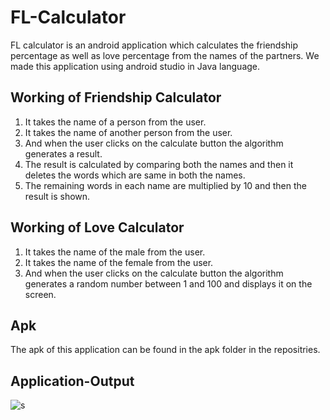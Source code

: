 # FL-Calculator
FL calculator is an android application which calculates the friendship percentage as well as love percentage from the names of the partners. We made this application using android studio in Java language.

## Working of Friendship Calculator
1. It takes the name of a person from the user.
2. It takes the name of another person from the user.
3. And when the user clicks on the calculate button the algorithm generates a result.
4. The result is calculated by comparing both the names and then it deletes the words which are same in both the names.
5. The remaining words in each name are multiplied by 10 and then the result is shown.

## Working of Love Calculator
1. It takes the name of the male from the user.
2. It takes the name of the female from the user.
3. And when the user clicks on the calculate button the algorithm generates a random number between 1 and 100 and displays it on the screen.

## Apk
The apk of this application can be found in the apk folder in the repositries.

## Application-Output
![s](https://user-images.githubusercontent.com/70836668/93513926-2f026580-f944-11ea-91a5-a17f3a4afc01.png)
